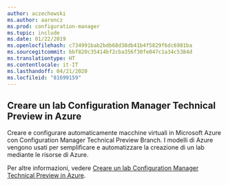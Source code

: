 ```yaml
---
author: aczechowski
ms.author: aaroncz
ms.prod: configuration-manager
ms.topic: include
ms.date: 01/22/2019
ms.openlocfilehash: c734991bab2bdb68d38db41b4f5829f6dc6981ba
ms.sourcegitcommit: bbf820c35414bf2cba356f30fe047c1a34c5384d
ms.translationtype: HT
ms.contentlocale: it-IT
ms.lasthandoff: 04/21/2020
ms.locfileid: "81699159"
---
```

## <a name="create-a-configuration-manager-technical-preview-lab-in-azure"></a><a name="bkmk_azurevm"></a> Creare un lab Configuration Manager Technical Preview in Azure
<!--3556017-->

Creare e configurare automaticamente macchine virtuali in Microsoft Azure con Configuration Manager Technical Preview Branch. I modelli di Azure vengono usati per semplificare e automatizzare la creazione di un lab mediante le risorse di Azure.

Per altre informazioni, vedere [Creare un lab Configuration Manager Technical Preview in Azure](../../../azure-template.md). 

